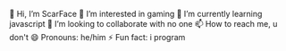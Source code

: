 👋 Hi, I’m ScarFace
👀 I’m interested in gaming
🌱 I’m currently learning javascript
💞️ I’m looking to collaborate with no one
📫 How to reach me, u don't
😄 Pronouns: he/him
⚡ Fun fact: i program

<!---
ScarFace2002/ScarFace2002 is a ✨ special ✨ repository because its `README.md` (this file) appears on your GitHub profile.
You can click the Preview link to take a look at your changes.
--->
